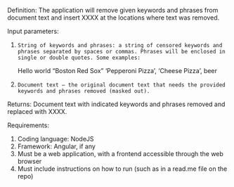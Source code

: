 Definition:
The application will remove given keywords and phrases from document text and insert XXXX at the locations where text was removed.

Input parameters:
1.     String of keywords and phrases: a string of censored keywords and phrases separated by spaces or commas. Phrases will be enclosed in single or double quotes. Some examples:
  	Hello world “Boston Red Sox” 
        	‘Pepperoni Pizza’, ‘Cheese Pizza’, beer
2.     Document text – the original document text that needs the provided keywords and phrases removed (masked out).

Returns:
Document text with indicated keywords and phrases removed and replaced with XXXX.

Requirements:
1.	Coding language: NodeJS
2.	Framework: Angular, if any
3.	Must be a web application, with a frontend accessible through the web browser
4.	Must include instructions on how to run (such as in a read.me file on the repo)

